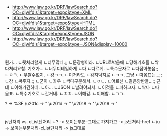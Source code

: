 - http://www.law.go.kr/DRF/lawSearch.do?OC=djwlfdls1&target=expc&type=XML
- http://www.law.go.kr/DRF/lawSearch.do?OC=djwlfdls1&target=expc&type=HTML
- http://www.law.go.kr/DRF/lawSearch.do?OC=djwlfdls1&target=expc&type=JSON
- http://www.law.go.kr/DRF/lawSearch.do?OC=djwlfdls1&target=expc&type=JSON&display=10000


#
뭔가...
ㄴ뒷처리할게
ㄴ너무많네.;;
ㄴ문장형이라.
ㄴURL로박음에
ㄴ당해기호들
ㄴ싹다처리요함.
기호가...
ㄴ너무디테일하게
ㄴ다
ㄴ다르게.
ㄴ특수문자로
ㄴ다잡아놓음;;
ㄴㅇㅋ.
ㄴ우짤수없지.
ㄴ걍ㄱㄱ.
ㄴ이거라도
ㄴ감지덕지로
ㄴㄱㄱ.
그냥
ㄴ따옴표는...;;
ㄴ걍
ㄴ써주지.;;
ㄴ굳이
ㄴ좌우
ㄴ싹다구분해서.
ㄴㅇㄴ.
ㄴ어르신
ㄴ같은양반들...;;
근데
ㄴ이해가긴하네.
ㄴ아...
ㄴJSON
ㄴ날려야되서.
ㄴ이것들
ㄴ피하고자.
ㄴ싹다
ㄴ따옴표.
ㄴ특수기호로
ㄴ간거네.
ㄴㅎㅎ.
ㄴ이해감.
ㄴ이해함.
ㄴㄱㄱ.



?      -> %3F
\u201c -> “
\u201d -> ”
\u2018 -> ‘
\u2019 -> ’


#
js단처리 vs. cList단처리
ㄴ?  -> 보이는부분-그대로 가져가고 -> js단처리-href
ㄴ\u -> 보이는부분처리-cList단처리 -> js그대로
